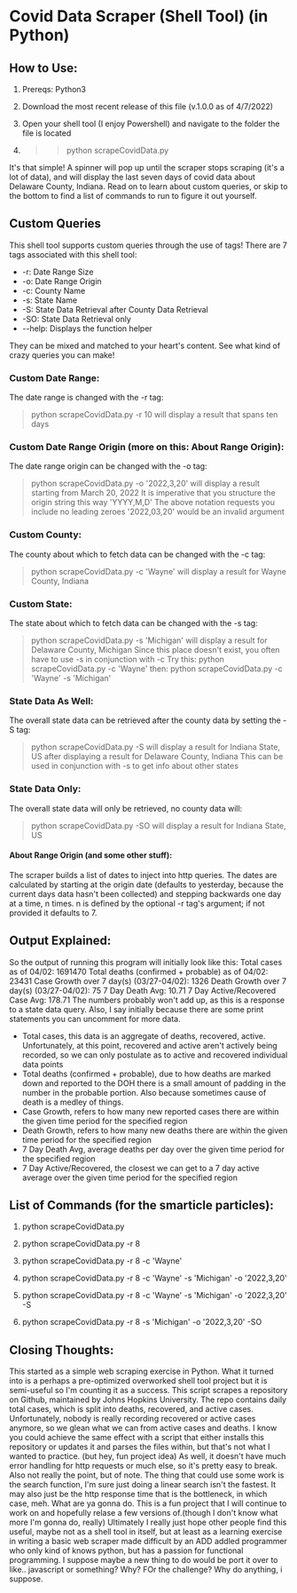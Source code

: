 # Covid Data Scraper (Shell Tool) (in Python)
 
## How to Use:

1. Prereqs: Python3

1. Download the most recent release of this file (v.1.0.0 as of 4/7/2022)

1. Open your shell tool (I enjoy Powershell) and navigate to the folder the file is located

1. >> python scrapeCovidData.py

It's that simple! A spinner will pop up until the scraper stops scraping (it's a lot of data), and will display the last seven days of covid data about Delaware County, Indiana. Read on to learn about custom queries, or skip to the bottom to find a list of commands to run to figure it out yourself. 

## Custom Queries
This shell tool supports custom queries through the use of tags! There are 7 tags associated with this shell tool:
<ul>
<li>-r: Date Range Size</li>
<li>-o: Date Range Origin</li>
<li>-c: County Name</li>
<li>-s: State Name</li>
<li>-S: State Data Retrieval after County Data Retrieval</li>
<li>-SO: State Data Retrieval only</li>
<li>--help: Displays the function helper</li>
</ul>

They can be mixed and matched to your heart's content. See what kind of crazy queries you can make!

### Custom Date Range:
The date range is changed with the -r tag:
> python scrapeCovidData.py -r 10
will display a result that spans ten days

### Custom Date Range Origin (more on this: About Range Origin):
The date range origin can be changed with the -o tag:
> python scrapeCovidData.py -o '2022,3,20'
will display a result starting from March 20, 2022
It is imperative that you structure the origin string this way 'YYYY,M,D'
The above notation requests you include no leading zeroes '2022,03,20' would be an invalid argument

### Custom County:
The county about which to fetch data can be changed with the -c tag:
> python scrapeCovidData.py -c 'Wayne'
will display a result for Wayne County, Indiana

### Custom State:
The state about which to fetch data can be changed with the -s tag:
> python scrapeCovidData.py -s 'Michigan'
will display a result for Delaware County, Michigan
Since this place doesn't exist, you often have to use -s in conjunction with -c
Try this:
> python scrapeCovidData.py -c 'Wayne'
then:
> python scrapeCovidData.py -c 'Wayne' -s 'Michigan'

### State Data As Well:
The overall state data can be retrieved after the county data by setting the -S tag:
>python scrapeCovidData.py -S
will display a result for Indiana State, US after displaying a result for Delaware County, Indiana
This can be used in conjunction with -s to get info about other states

### State Data Only:
The overall state data will only be retrieved, no county data will:
>python scrapeCovidData.py -SO
will display a result for Indiana State, US

#### About Range Origin (and some other stuff):
The scraper builds a list of dates to inject into http queries. The dates are calculated by starting at the origin date (defaults to yesterday, because the current days data hasn't been collected) and stepping backwards one day at a time, n times. n is defined by the optional -r tag's argument; if not provided it defaults to 7. 

## Output Explained:
So the output of running this program will initially look like this:
        Total cases as of 04/02: 1691470
        Total deaths (confirmed + probable) as of 04/02: 23431
        Case Growth over 7 day(s) (03/27-04/02): 1326
        Death Growth over 7 day(s) (03/27-04/02): 75
        7 Day Death Avg: 10.71
        7 Day Active/Recovered Case Avg: 178.71
The numbers probably won't add up, as this is a response to a state data query. Also, I say initially because there are some print statements you can uncomment for more data. 
- Total cases, this data is an aggregate of deaths, recovered, active. Unfortunately, at this point, recovered and active aren't actively being recorded, so we can only postulate as to active and recovered individual data points
- Total deaths (confirmed + probable), due to how deaths are marked down and reported to the DOH there is a small amount of padding in the number in the probable portion. Also because sometimes cause of death is a medley of things. 
- Case Growth, refers to how many new reported cases there are within the given time period for the specified region
- Death Growth, refers to how many new deaths there are within the given time period for the specified region
- 7 Day Death Avg, average deaths per day over the given time period for the specified region
- 7 Day Active/Recovered, the closest we can get to a 7 day active average over the given time period for the specified region


## List of Commands (for the smarticle particles):

1. python scrapeCovidData.py

1. python scrapeCovidData.py -r 8

1. python scrapeCovidData.py -r 8 -c 'Wayne'

1. python scrapeCovidData.py -r 8 -c 'Wayne' -s 'Michigan' -o '2022,3,20'

1. python scrapeCovidData.py -r 8 -c 'Wayne' -s 'Michigan' -o '2022,3,20' -S

1. python scrapeCovidData.py -r 8 -s 'Michigan' -o '2022,3,20' -SO

## Closing Thoughts:
This started as a simple web scraping exercise in Python. What it turned into is a perhaps a pre-optimized overworked shell tool project but it is semi-useful so I'm counting it as a success.
This script scrapes a repository on Github, maintained by Johns Hopkins University. The repo contains daily total cases, which is split into deaths, recovered, and active cases. Unfortunately, nobody is really recording recovered or active cases anymore, so we glean what we can from active cases and deaths.
I know you could achieve the same effect with a script that either installs this repository or updates it and parses the files within, but that's not what I wanted to practice. (but hey, fun project idea) As well, it doesn't have much error handling for http requests or much else, so it's pretty easy to break. Also not really the point, but of note. The thing that could use some work is the search function, I'm sure just doing a linear search isn't the fastest. It may also just be the http response time that is the bottleneck, in which case, meh. What are ya gonna do. This is a fun project that I will continue to work on and hopefully relase a few versions of.(though I don't know what more I'm gonna do, really) Ultimately I really just hope other people find this useful, maybe not as a shell tool in itself, but at least as a learning exercise in writing a basic web scraper made difficult by an ADD addled programmer who only kind of knows python, but has a passion for functional programming. I suppose maybe a new thing to do would be port it over to like.. javascript or something? Why? FOr the challenge? Why do anything, i suppose. 
